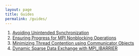 ```yaml
---
layout: page
title: Guides
permalink: /guides/
---
```


1. [Avoiding Unintended Synchronization][unintended-sync]
2. [Ensuring Progress for MPI Nonblocking Operations][progress]
3. [Minimizing Thread Contention using Communicator Objects][thread-mapping]
4. [Dynamic Sparse Data Exchange with MPI_IBARRIER][dsde]

[unintended-sync]: /unintended-sync
[progress]: /progress
[thread-mapping]: /minimizing-thread-contention
[dsde]: /dynamic-sparse
